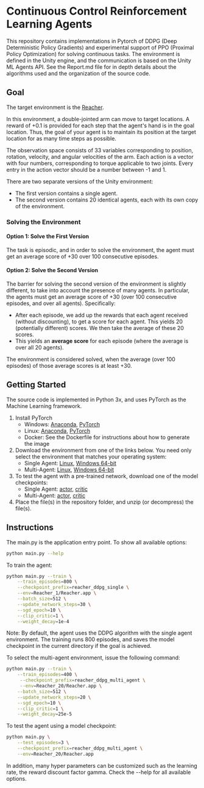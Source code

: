 # Continuous Control Reinforcement Learning Agents

This repository contains implementations in Pytorch of DDPG (Deep Deterministic Policy Gradients) and experimental support of PPO (Proximal Policy Optimization) for solving continuous tasks. The environment is defined in the Unity engine, and the communication is based on the Unity ML Agents API. See the Report.md file for in depth details about the algorithms used and the organization of the source code.

## Goal

The target environment is the [Reacher](https://github.com/Unity-Technologies/ml-agents/blob/master/docs/Learning-Environment-Examples.md#reacher).

In this environment, a double-jointed arm can move to target locations. A reward of +0.1 is provided for each step that the agent's hand is in the goal location. Thus, the goal of your agent is to maintain its position at the target location for as many time steps as possible.

The observation space consists of 33 variables corresponding to position, rotation, velocity, and angular velocities of the arm. Each action is a vector with four numbers, corresponding to torque applicable to two joints. Every entry in the action vector should be a number between -1 and 1.

There are two separate versions of the Unity environment:
- The first version contains a single agent.
- The second version contains 20 identical agents, each with its own copy of the environment.  

### Solving the Environment

#### Option 1: Solve the First Version

The task is episodic, and in order to solve the environment, the agent must get an average score of +30 over 100 consecutive episodes.

#### Option 2: Solve the Second Version

The barrier for solving the second version of the environment is slightly different, to take into account the presence of many agents.  In particular, the agents must get an average score of +30 (over 100 consecutive episodes, and over all agents).  Specifically:

- After each episode, we add up the rewards that each agent received (without discounting), to get a score for each agent.  This yields 20 (potentially different) scores.  We then take the average of these 20 scores. 
- This yields an **average score** for each episode (where the average is over all 20 agents).

The environment is considered solved, when the average (over 100 episodes) of those average scores is at least +30. 

## Getting Started

The source code is implemented in Python 3x, and uses PyTorch as the Machine Learning framework. 

1. Install PyTorch
    - Windows: [Anaconda](https://conda.io/docs/user-guide/install/windows.html), [PyTorch](https://pytorch.org/get-started/locally/)
    - Linux: [Anaconda](https://conda.io/docs/user-guide/install/linux.html), [PyTorch](https://pytorch.org/get-started/locally/)
    - Docker: See the Dockerfile for instructions about how to generate the image
2. Download the environment from one of the links below. You need only select the environment that matches your operating system:
    - Single Agent: [Linux](https://drive.google.com/uc?id=1RDmEUl8OxibLfMAHphY9LcKg-f5Yra-R), [Windows 64-bit](https://drive.google.com/uc?id=1QRSQECQf95Qh1_OdTPau9D6WCiwLGKkD)
    - Multi-Agent: [Linux](https://drive.google.com/uc?id=1prC-ZHLWEKcoMjQllx6HJyTu7rclzDM4), [Windows 64-bit](https://drive.google.com/uc?id=1wa78vhgi370N8JcJ9A4j9k0QBKIFdA4x)
3. To test the agent with a pre-trained network, download one of the model checkpoints:
    - Single Agent: [actor](https://drive.google.com/uc?id=1OuutszmDw4-Cp--1GCBpXecy-mli4gQ-), [critic](https://drive.google.com/uc?id=1VfH2mZYHxhVeMd-lGv3BrBcvyCxzce2n)
    - Multi-Agent: [actor](https://drive.google.com/uc?id=1Ix9iZ4ja1KXs1_IQd_oHIE6KGHCXzI2w), [critic](https://drive.google.com/uc?id=1XgzpuK3eR59EgMqbHhoEz5Fry0WkaPIp)
4. Place the file(s) in the repository folder, and unzip (or decompress) the file(s).

## Instructions

The main.py is the application entry point. To show all available options:

```bash
python main.py --help
```

To train the agent:

```bash
python main.py --train \
    --train_episodes=800 \
    --checkpoint_prefix=reacher_ddpg_single \
    --env=Reacher_1/Reacher.app \
    --batch_size=512 \
    --update_network_steps=30 \
    --sgd_epoch=10 \
    --clip_critic=1 \
    --weight_decay=1e-4
```

Note: By default, the agent uses the DDPG algorithm with the single agent environment. The training runs 800 episodes, and saves the model checkpoint in the current directory if the goal is achieved.

To select the multi-agent environment, issue the following command:

```bash
python main.py --train \
    --train_episodes=400 \
     --checkpoint_prefix=reacher_ddpg_multi_agent \
     --env=Reacher_20/Reacher.app \
    --batch_size=512 \
    --update_network_steps=20 \
    --sgd_epoch=10 \
    --clip_critic=1 \
    --weight_decay=25e-5
```

To test the agent using a model checkpoint:

```bash
python main.py \
    --test_episodes=3 \
    --checkpoint_prefix=reacher_ddpg_multi_agent \
    --env=Reacher_20/Reacher.app
```

In addition, many hyper parameters can be customized such as the learning rate, the reward discount factor gamma. Check the --help for all available options.
